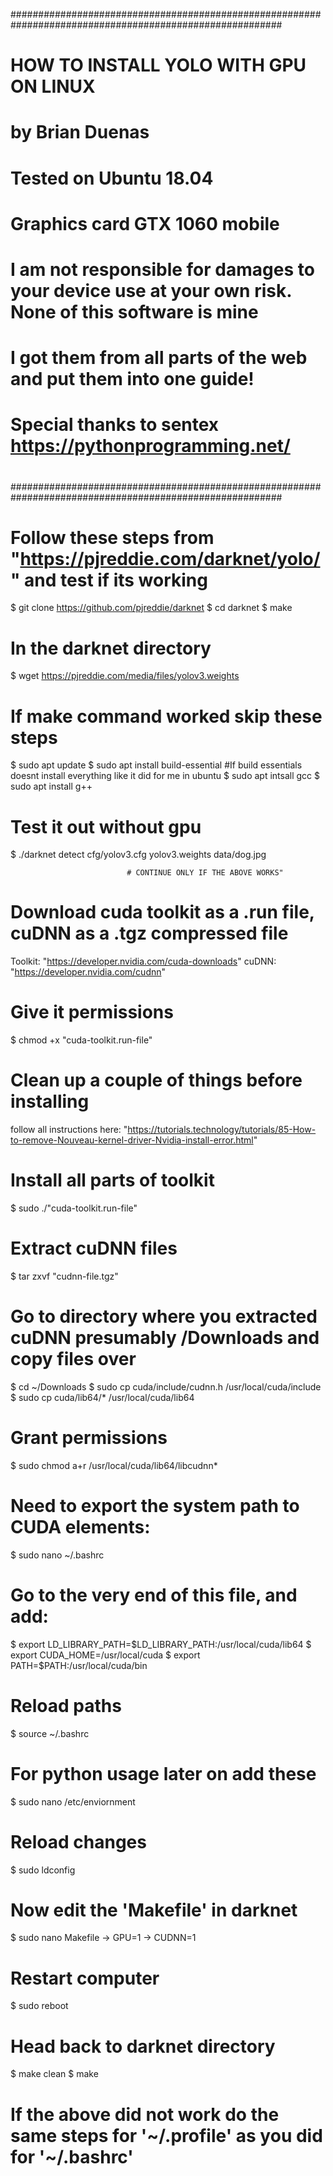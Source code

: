 #########################################################################################################
#
#                              HOW TO INSTALL YOLO WITH GPU ON LINUX
#                                        by Brian Duenas
# 
# Tested on Ubuntu 18.04
# Graphics card GTX 1060 mobile
# 
# I am not responsible for damages to your device use at your own risk. None of this software is mine
# I got them from all parts of the web and put them into one guide! 
# 
# Special thanks to sentex https://pythonprogramming.net/
# 
#########################################################################################################

# Follow these steps from "https://pjreddie.com/darknet/yolo/" and test if its working
$ git clone https://github.com/pjreddie/darknet
$ cd darknet
$ make

# In the darknet directory
$ wget https://pjreddie.com/media/files/yolov3.weights

# If make command worked skip these steps
$ sudo apt update
$ sudo apt install build-essential
	#If build essentials doesnt install everything like it did for me in ubuntu
	$ sudo apt intsall gcc
	$ sudo apt install g++

# Test it out without gpu
$ ./darknet detect cfg/yolov3.cfg yolov3.weights data/dog.jpg

                              # CONTINUE ONLY IF THE ABOVE WORKS"

# Download cuda toolkit as a .run file, cuDNN as a .tgz compressed file
Toolkit: "https://developer.nvidia.com/cuda-downloads"
cuDNN:   "https://developer.nvidia.com/cudnn"

# Give it permissions
$ chmod +x "cuda-toolkit.run-file"

# Clean up a couple of things before installing
follow all instructions here: 
"https://tutorials.technology/tutorials/85-How-to-remove-Nouveau-kernel-driver-Nvidia-install-error.html"

# Install all parts of toolkit 
$ sudo ./"cuda-toolkit.run-file"

# Extract cuDNN files
$ tar zxvf "cudnn-file.tgz"

# Go to directory where you extracted cuDNN presumably /Downloads and copy files over
$ cd ~/Downloads
$ sudo cp cuda/include/cudnn.h /usr/local/cuda/include
$ sudo cp cuda/lib64/* /usr/local/cuda/lib64

# Grant permissions
$ sudo chmod a+r /usr/local/cuda/lib64/libcudnn*

# Need to export the system path to CUDA elements:
$ sudo nano ~/.bashrc

# Go to the very end of this file, and add:
$ export LD_LIBRARY_PATH=$LD_LIBRARY_PATH:/usr/local/cuda/lib64
$ export CUDA_HOME=/usr/local/cuda
$ export PATH=$PATH:/usr/local/cuda/bin

# Reload paths
$ source ~/.bashrc

# For python usage later on add these
$ sudo nano /etc/enviornment

# Reload changes
$ sudo ldconfig

# Now edit the 'Makefile' in darknet
$ sudo nano Makefile
-> GPU=1
-> CUDNN=1

# Restart computer 
$ sudo reboot

# Head back to darknet directory
$ make clean
$ make

# If the above did not work do the same steps for '~/.profile' as you did for '~/.bashrc'

